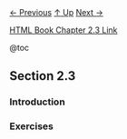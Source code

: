 <div class="nav">
    <span class="activenav"><a href="notes-ch2-2.html">← Previous</a></span>
    <span class="activenav"><a href="../index.html">↑ Up</a></span>
    <span class="activenav"><a href="notes-ch2-4.html">Next →</a></span>
</div>


[HTML Book Chapter 2.3 Link](https://sarabander.github.io/sicp/html/2_002e3.xhtml#g_t2_002e3)

@toc

## Section 2.3

### Introduction

### Exercises




